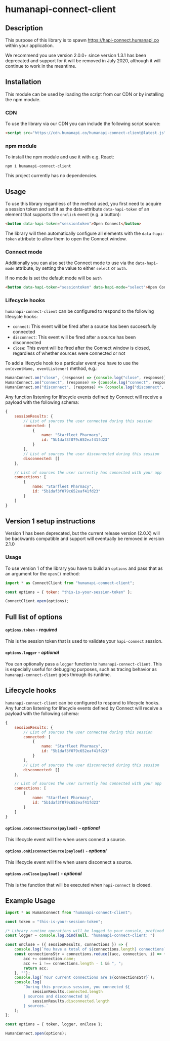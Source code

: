 # humanapi-connect-client

## Description

This purpose of this library is to spawn https://hapi-connect.humanapi.co within your application.

We recommend you use version 2.0.0+ since version 1.3.1 has been deprecated and support for it will be removed in July 2020, although it will continue to work in the meantime.

## Installation

This module can be used by loading the script from our CDN or by installing the npm module.

### CDN
To use the library via our CDN you can include the following script source:

```html
<script src="https://cdn.humanapi.co/humanapi-connect-client@latest.js">
```


### npm module
To install the npm module and use it with e.g. React:

```shell script
npm i humanapi-connect-client
```

This project currently has no dependencies.

## Usage

To use this library regardless of the method used, you first need to acquire a session token and set it as the data-attribute `data-hapi-token` of an element that supports the `onclick` event (e.g. a button): 

```html
<button data-hapi-token="sessiontoken">Open Connect</button>
```

The library will then automatically configure all elements with the `data-hapi-token` attribute to allow them to open the Connect window.

### Connect mode
Additionally you can also set the Connect mode to use via the `data-hapi-mode` attribute, by setting the value to either `select` or `auth`. 

If no mode is set the default mode will be `auth`

```html
<button data-hapi-token="sessiontoken" data-hapi-mode="select">Open Connect in select mode</button>
```

### Lifecycle hooks

`humanapi-connect-client` can be configured to respond to the following lifecycle hooks:
 
 - `connect`: This event will be fired after a source has been successfully connected
 - `disconnect`: This event will be fired after a source has been disconnected
 - `close`: This event will be fired after the Connect window is closed, regardless of whether sources were connected or not
 
 To add a lifecycle hook to a particular event you have to use the `on(eventName, eventListener)` method, e.g.:
 
 ```javascript
HumanConnect.on("close", (response) => {console.log("close", response)});
HumanConnect.on("connect", (response) => {console.log("connect", response)});
HumanConnect.on("disconnect", (response) => {console.log("disconnect", response)});
```
 
 Any function listening for lifecycle events defined by Connect will receive a payload with the following schema:
 
 ```javascript
 {
     sessionResults: {
         // List of sources the user connected during this session
         connected: [
             {
                 name: "Starfleet Pharmacy",
                 id: "5b1daf3f079c652eaf41fd23"
             }
         ],
         // List of sources the user disconnected during this session
         disconnected: []
     },
 
     // List of sources the user currently has connected with your app
     connections: [
         {
             name: "Starfleet Pharmacy",
             id: "5b1daf3f079c652eaf41fd23"
         }
     ]
 }
 ```

## Version 1 setup instructions

Version 1 has been deprecated, but the current release version (2.0.X) will be backwards compatible and support will eventually be removed in version 2.1.0

### Usage 

To use version 1 of the library you have to build an `options` and pass that as an argument for the `open()` method:

```javascript
import * as ConnectClient from "humanapi-connect-client";

const options = { token: "this-is-your-session-token" };

ConnectClient.open(options);
```

## Full list of options

#### `options.token` - _required_

This is the session token that is used to validate your `hapi-connect` session.

#### `options.logger` - _optional_

You can optionally pass a `logger` function to `humanapi-connect-client`. This is especially useful for debugging purposes, such as tracing behavior as `humanapi-connect-client` goes through its runtime.


## Lifecycle hooks

`humanapi-connect-client` can be configured to respond to lifecycle hooks. Any function listening for lifecycle events defined by Connect will receive a payload with the following schema:

```javascript
{
    sessionResults: {
        // List of sources the user connected during this session
        connected: [
            {
                name: "Starfleet Pharmacy",
                id: "5b1daf3f079c652eaf41fd23"
            }
        ],
        // List of sources the user disconnected during this session
        disconnected: []
    },

    // List of sources the user currently has connected with your app
    connections: [
        {
            name: "Starfleet Pharmacy",
            id: "5b1daf3f079c652eaf41fd23"
        }
    ]
}
```

#### `options.onConnectSource(payload)` - _optional_

This lifecycle event will fire when users connect a source.

#### `options.onDisconnectSource(payload)` - _optional_

This lifecycle event will fire when users disconnect a source.

#### `options.onClose(payload)` - _optional_

This is the function that will be executed when `hapi-connect` is closed.

## Example Usage

```javascript
import * as HumanConnect from "humanapi-connect-client";

const token = "this-is-your-session-token";

/* Library runtime operations will be logged to your console, prefixed with "humanapi-connect-client" */
const logger = console.log.bind(null, "humanapi-connect-client: ")

const onClose = ({ sessionResults, connections }) => {
    console.log(`You have a total of ${connections.length} connections`);
    const connectionsStr = connections.reduce((acc, connection, i) => {
        acc += connection.name;
        acc += i !== connections.length - 1 && ", ";
        return acc;
    }, "");
    console.log(`Your current connections are ${connectionsStr}`);
    console.log(
        `During this previous session, you connected ${
            sessionResults.connected.length
        } sources and disconnected ${
            sessionResults.disconnected.length
        } sources.`
    );
};

const options = { token, logger, onClose };

HumanConnect.open(options);
```
